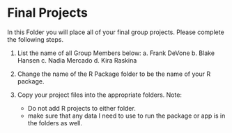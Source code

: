# Final Projects

In this Folder you will place all of your final group projects. Please complete the following steps.

1. List the name of all Group Members below:
    a. Frank DeVone
    b. Blake Hansen
    c. Nadia Mercado
    d. Kira Raskina
    
2. Change the name of the R Package folder to be the name of your R package. 
3. Copy your project files into the appropriate folders. Note:
    - Do not add R projects to either folder. 
    - make sure that any data I need to use to run the package or app is in the folders as well. 